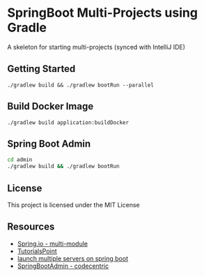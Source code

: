 # SpringBoot Multi-Projects using Gradle

A skeleton for starting multi-projects (synced with IntelliJ IDE)

## Getting Started

`./gradlew build && ./gradlew bootRun --parallel`

## Build Docker Image
`./gradlew build application:buildDocker`

## Spring Boot Admin
```bash
cd admin
./gradlew build && ./gradlew bootRun
```
## License

This project is licensed under the MIT License

## Resources


* [Spring.io - multi-module](https://spring.io/guides/gs/multi-module/)
* [TutorialsPoint](https://www.tutorialspoint.com/spring_boot/index.htm)
* [launch multiple servers on spring boot](https://stackoverflow.com/questions/23621723/launch-multiple-gradle-spring-boot-plugin-bootrun-tasks-in-parallel)
* [SpringBootAdmin - codecentric](http://codecentric.github.io)
